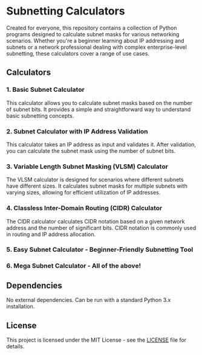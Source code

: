 # Subnetting Calculators

Created for everyone, this repository contains a collection of Python programs designed to calculate subnet masks for various networking scenarios. Whether you're a beginner learning about IP addressing and subnets or a network professional dealing with complex enterprise-level subnetting, these calculators cover a range of use cases.

## Calculators

### 1. Basic Subnet Calculator
This calculator allows you to calculate subnet masks based on the number of subnet bits. It provides a simple and straightforward way to understand basic subnetting concepts.

### 2. Subnet Calculator with IP Address Validation
This calculator takes an IP address as input and validates it. After validation, you can calculate the subnet mask using the number of subnet bits.

### 3. Variable Length Subnet Masking (VLSM) Calculator
The VLSM calculator is designed for scenarios where different subnets have different sizes. It calculates subnet masks for multiple subnets with varying sizes, allowing for efficient utilization of IP addresses.

### 4. Classless Inter-Domain Routing (CIDR) Calculator
The CIDR calculator calculates CIDR notation based on a given network address and the number of significant bits. CIDR notation is commonly used in routing and IP address allocation.

### 5. Easy Subnet Calculator - Beginner-Friendly Subnetting Tool

### 6. Mega Subnet Calculator - All of the above!

## Dependencies

No external dependencies. Can be run with a standard Python 3.x installation. 

## License

This project is licensed under the MIT License - see the [LICENSE](LICENSE) file for details.
